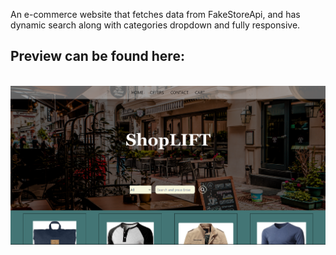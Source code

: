An e-commerce website that fetches data from FakeStoreApi, and has dynamic search along with categories dropdown and fully responsive.
<br>
<h2>Preview can be found here:</h2>
<br>
<img src="ecom.png" alt="GUI">

